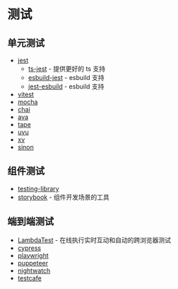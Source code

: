 # 测试

## 单元测试

- [jest](https://jestjs.io/)
  - [ts-jest](https://kulshekhar.github.io/ts-jest/) - 提供更好的 ts 支持
  - [esbuild-jest](https://github.com/aelbore/esbuild-jest) - esbuild 支持
  - [jest-esbuild](https://github.com/hannoeru/jest-esbuild) - esbuild 支持
- [vitest](https://vitest.dev/)
- [mocha](https://mochajs.org/)
- [chai](https://www.chaijs.com/)
- [ava](https://github.com/avajs/ava)
- [tape](https://github.com/substack/tape)
- [uvu](https://github.com/lukeed/uvu)
- [xv](https://github.com/typicode/xv)
- [sinon](https://sinonjs.org/)

## 组件测试

- [testing-library](https://testing-library.com/)
- [storybook](https://storybook.js.org/) - 组件开发场景的工具

## 端到端测试

- [LambdaTest](https://www.lambdatest.com/) - 在线执行实时互动和自动的跨浏览器测试
- [cypress](https://docs.cypress.io/)
- [playwright](https://playwright.dev/)
- [puppeteer](https://pptr.dev/)
- [nightwatch](https://nightwatchjs.org/)
- [testcafe](https://devexpress.github.io/testcafe/)
